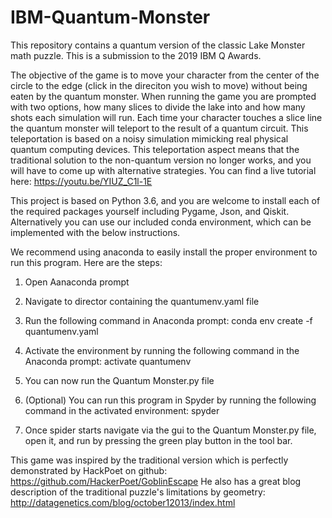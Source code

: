 # IBM-Quantum-Monster
This repository contains a quantum version of the classic Lake Monster math puzzle. This is a submission to the 2019 IBM Q Awards.

The objective of the game is to move your character from the center of the circle to the edge (click in the direciton you wish to move) without being eaten by the quantum monster. When running the game you are prompted with two options, how many slices to divide the lake into and how many shots each simulation will run. Each time your character touches a slice line the quantum monster will teleport to the result of a quantum circuit. This teleportation is based on a noisy simulation mimicking real physical quantum computing devices. This teleportation aspect means that the traditional solution to the non-quantum version no longer works, and you will have to come up with alternative strategies. You can find a live tutorial here: https://youtu.be/YIUZ_C1l-1E

This project is based on Python 3.6, and you are welcome to install each of the required packages yourself including Pygame, Json, and Qiskit. Alternatively you can use our included conda environment, which can be implemented with the below instructions.

We recommend using anaconda to easily install the proper environment to run this program. Here are the steps:
1. Open Aanaconda prompt
2. Navigate to director containing the quantumenv.yaml file
3. Run the following command in Anaconda prompt: conda env create -f quantumenv.yaml
4. Activate the environment by running the following command in the Anaconda prompt: activate quantumenv
5. You can now run the Quantum Monster.py file

6. (Optional) You can run this program in Spyder by running the following command in the activated environment: spyder
7. Once spider starts navigate via the gui to the Quantum Monster.py file, open it, and run by pressing the green play button in the tool bar.


This game was inspired by the traditional version which is perfectly demonstrated by HackPoet on github:
https://github.com/HackerPoet/GoblinEscape
He also has a great blog description of the traditional puzzle's limitations by geometry:
http://datagenetics.com/blog/october12013/index.html

